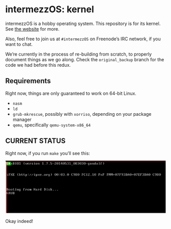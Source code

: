 # intermezzOS: kernel

intermezzOS is a hobby operating system. This repository is for its kernel.
See [the website](http://intermezzos.github.io/) for more.

Also, feel free to join us at `#intermezzOS` on Freenode’s IRC network, if you
want to chat.

We’re currently in the process of re-building from scratch, to properly
document things as we go along. Check the `original_backup` branch for the code
we had before this redux.

## Requirements

Right now, things are only guaranteed to work on 64-bit Linux.

* `nasm`
* `ld`
* `grub-mkrescue`, possibly with `xorriso`, depending on your package manager
* `qemu`, specifically `qemu-system-x86_64`

## CURRENT STATUS

Right now, if you run `make` you’ll
see this:

![screenshot](screenshot.png)

Okay indeed!
